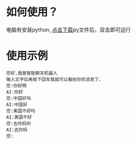 # 如何使用？

电脑有安装python, [点击下载](https://github.com/Ackermannn/PythonBase/releases/download/v1.0/ChatWithAI.py)py文件后，双击即可运行

# 使用示例

```
您好,我是智能聊天机器人
输入文字后再按下回车我就可以看到你的消息了。
您:你好啊
AI:你好
您:中国好吗
AI:中国好
您:美国不好吗
AI:美国不好
您:去你妈的
AI:去你妈
您:

```
